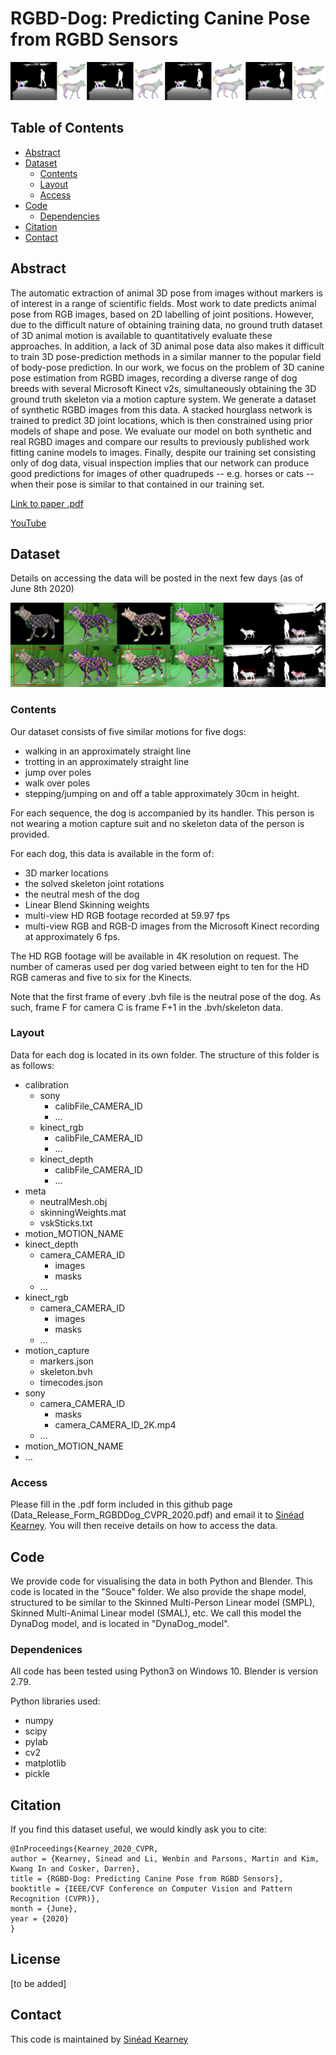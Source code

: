 # RGBD-Dog: Predicting Canine Pose from RGBD Sensors

![RGBD-Dog](/figs/firstIm_v2.png)

## Table of Contents
  * [Abstract](#abstract)
  * [Dataset](#dataset)
    * [Contents](#contents)
    * [Layout](#layout)
	* [Access](#access)
  * [Code](#code)
    * [Dependencies](#dependencies)
  * [Citation](#citation)
  * [Contact](#contact)
  
  
## Abstract
The automatic extraction of animal 3D pose from images without markers is of interest in a range of scientific fields. Most work to date predicts animal pose from RGB images, based on 2D labelling of joint positions. However, due to the difficult nature of obtaining training data, no ground truth dataset of 3D animal motion is available to quantitatively evaluate these approaches. In addition, a lack of 3D animal pose data also makes it difficult to train 3D pose-prediction methods in a similar manner to the popular field of body-pose prediction. In our work, we focus on the problem of 3D canine pose estimation from RGBD images, recording a diverse range of dog breeds with several Microsoft Kinect v2s, simultaneously obtaining the 3D ground truth skeleton via a motion capture system. We generate a dataset of synthetic RGBD images from this data. A stacked hourglass network is trained to predict 3D joint locations, which is then constrained using prior models of shape and pose. We evaluate our model on both synthetic and real RGBD images and compare our results to previously published work fitting canine models to images. Finally, despite our training set consisting only of dog data, visual inspection implies that our network can produce good predictions for images of other quadrupeds -- e.g. horses or cats -- when their pose is similar to that contained in our training set.

[Link to paper .pdf](https://arxiv.org/pdf/2004.07788.pdf)

[YouTube](https://www.youtube.com/watch?v=sRsjo-pE9hI)

## Dataset
Details on accessing the data will be posted in the next few days (as of June 8th 2020)

![RGBD-Dog](/figs/projAll_v2.png)


### Contents
Our dataset consists of five similar motions for five dogs: 

* walking in an approximately straight line
* trotting in an approximately straight line
* jump over poles
* walk over poles
* stepping/jumping on and off a table approximately 30cm in height.

For each sequence, the dog is accompanied by its handler.
This person is not wearing a motion capture suit and no skeleton data of the person is provided.

For each dog, this data is available in the form of:

* 3D marker locations
* the solved skeleton joint rotations
* the neutral mesh of the dog
* Linear Blend Skinning weights
* multi-view HD RGB footage recorded at 59.97 fps
* multi-view RGB and RGB-D images from the Microsoft Kinect recording at approximately 6 fps.

The HD RGB footage will be available in 4K resolution on request.
The number of cameras used per dog varied between eight to ten for the HD RGB cameras and five to six for the Kinects.

Note that the first frame of every .bvh file is the neutral pose of the dog. As such, frame F for camera C is frame F+1 in the .bvh/skeleton data.
### Layout
Data for each dog is located in its own folder. The structure of this folder is as follows:

- calibration
  - sony
    - calibFile\_CAMERA_ID
    - ...
  - kinect_rgb
    - calibFile\_CAMERA_ID
    - ...
  - kinect_depth
    - calibFile\_CAMERA_ID
    - ...
- meta
  - neutralMesh.obj
  - skinningWeights.mat
  - vskSticks.txt
- motion\_MOTION_NAME
 - kinect_depth
    - camera\_CAMERA_ID
        - images
        - masks
    - ...
 - kinect_rgb
    - camera\_CAMERA_ID
        - images
        - masks
    - ...
 - motion_capture
    - markers.json
    - skeleton.bvh
    - timecodes.json
 - sony
    - camera\_CAMERA_ID
        - masks
        - camera\_CAMERA\_ID_2K.mp4
    - ...
- motion\_MOTION_NAME
- ...

### Access
Please fill in the .pdf form included in this github page (Data_Release_Form_RGBDDog_CVPR_2020.pdf) and email it to [Sinéad Kearney](s.kearney@bath.ac.uk). You will then receive details on how to access the data.

## Code
We provide code for visualising the data in both Python and Blender. This code is located in the "Souce" folder. We also provide the shape model, structured to be similar to the Skinned Multi-Person Linear model (SMPL), Skinned Multi-Animal Linear model (SMAL), etc. We call this model the DynaDog model, and is located in "DynaDog_model".

### Dependenices
All code has been tested using Python3 on Windows 10. Blender is version 2.79.

Python libraries used:
* numpy
* scipy
* pylab
* cv2
* matplotlib
* pickle

## Citation
If you find this dataset useful, we would kindly ask you to cite:

```
@InProceedings{Kearney_2020_CVPR,
author = {Kearney, Sinead and Li, Wenbin and Parsons, Martin and Kim, Kwang In and Cosker, Darren},
title = {RGBD-Dog: Predicting Canine Pose from RGBD Sensors},
booktitle = {IEEE/CVF Conference on Computer Vision and Pattern Recognition (CVPR)},
month = {June},
year = {2020}
}
```

## License
[to be added]


## Contact
This code is maintained by [Sinéad Kearney](s.kearney@bath.ac.uk)
